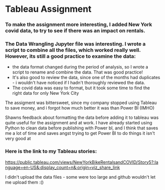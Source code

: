 # Tableau Assignment

### To make the assignment more interesting, I added New York covid data, to try to see if there was an impact on rentals. 

### The Data Wrangling Jupyter file was interesting. I wrote a script to combine all the files, which worked really well. However, its still a good practice to examine the data:
* the data format changed during the period of analysis, so I wrote a script to rename and combine the data. That was good practice!
* It's also good to review the data, since one of the months had duplicates - i wouldn't have noticed if I hadn't thoroughly reviewed the data. 
* The covid data was easy to format, but it took some time to find the right data for only New York City

The assigment was bittersweet, since my company stopped using Tableau to save money, and i forgot how much better it was than Power BI (IMHO)

Shawns feedback about formatting the data before adding it to tableau was quite useful for the assignment and at work. I  have already started using Python to clean data before publishing with Power bI, and I think that saves me a lot of time and saves angst trying to get Power BI to do things it isn't very good at

### Here is the link to my Tableau stories:

https://public.tableau.com/views/NewYorkBikeRentalsandCOVID/Story5?:language=en-US&:display_count=n&:origin=viz_share_link

I didn't upload the data files - some were too large and github wouldn't let me upload them :()